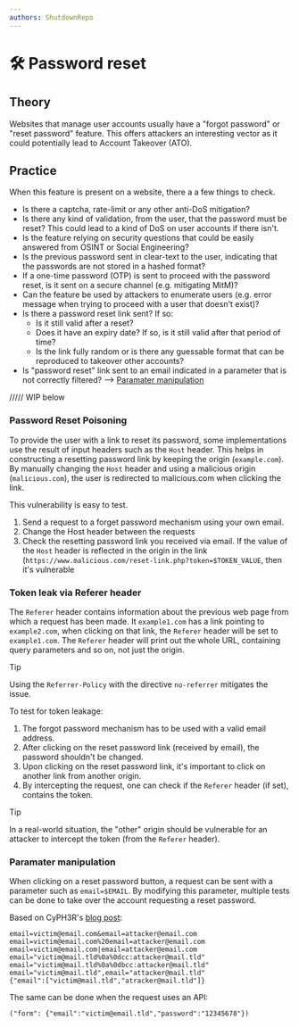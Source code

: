 ```yaml
---
authors: ShutdownRepo
---
```


# 🛠️ Password reset

## Theory

Websites that manage user accounts usually have a "forgot password" or "reset password" feature. This offers attackers an interesting vector as it could potentially lead to Account Takeover (ATO).

## Practice 

When this feature is present on a website, there a a few things to check.

* Is there a captcha, rate-limit or any other anti-DoS mitigation?
* Is there any kind of validation, from the user, that the password must be reset? This could lead to a kind of DoS on user accounts if there isn't.
* Is the feature relying on security questions that could be easily answered from OSINT or Social Engineering?
* Is the previous password sent in clear-text to the user, indicating that the passwords are not stored in a hashed format?
* If a one-time password (OTP) is sent to proceed with the password reset, is it sent on a secure channel (e.g. mitigating MitM)?
* Can the feature be used by attackers to enumerate users (e.g. error message when trying to proceed with a user that doesn't exist)?
* Is there a password reset link sent? If so:
    * Is it still valid after a reset?
    * Does it have an expiry date? If so, is it still valid after that period of time?
    * Is the link fully random or is there any guessable format that can be reproduced to takeover other accounts?
* Is "password reset" link sent to an email indicated in a parameter that is not correctly filtered? --> [Paramater manipulation](password-reset.md#manipulation-of-parameters)



///// WIP below 





### Password Reset Poisoning

To provide the user with a link to reset its password, some implementations use the result of input headers such as the `Host` header. This helps in constructing a resetting password link by keeping the origin (`example.com`). By manually changing the `Host` header and using a malicious origin (`malicious.com`), the user is redirected to malicious.com when clicking the link.

This vulnerability is easy to test.

1. Send a request to a forget password mechanism using your own email.
2. Change the Host header between the requests
3. Check the resetting password link you received via email. If the value of the `Host` header is reflected in the origin in the link (`https://www.malicious.com/reset-link.php?token=$TOKEN_VALUE`, then it's vulnerable

### Token leak via Referer header

The `Referer` header contains information about the previous web page from which a request has been made. It `example1.com` has a link pointing to `example2.com`, when clicking on that link, the `Referer` header will be set to `example1.com`. The `Referer` header will print out the whole URL, containing query parameters and so on, not just the origin.

> [!TIP]
> Using the `Referrer-Policy` with the directive `no-referrer` mitigates the issue.

To test for token leakage:

1. The forgot password mechanism has to be used with a valid email address.
2. After clicking on the reset password link (received by email), the password shouldn't be changed.
3. Upon clicking on the reset password link, it's important to click on another link from another origin.
4. By intercepting the request, one can check if the `Referer` header (if set), contains the token.

> [!TIP]
> In a real-world situation, the "other" origin should be vulnerable for an attacker to intercept the token (from the `Referer` header).

### Paramater manipulation

When clicking on a reset password button, a request can be sent with a parameter such as `email=$EMAIL`. By modifying this parameter, multiple tests can be done to take over the account requesting a reset password.

Based on CyPH3R's [blog post](https://anugrahsr.github.io/posts/10-Password-reset-flaws/#2-account-takeover-through-password-reset-poisoning):

```
email=victim@email.com&email=attacker@email.com
email=victim@email.com%20email=attacker@email.com
email=victim@email.com|email=attacker@email.com
email="victim@mail.tld%0a%0dcc:attacker@mail.tld"
email="victim@mail.tld%0a%0dbcc:attacker@mail.tld"
email="victim@mail.tld",email="attacker@mail.tld"
{"email":["victim@mail.tld","atracker@mail.tld"]}
```

The same can be done when the request uses an API:

```
("form": {"email":"victim@email.tld","password":"12345678"})
```

